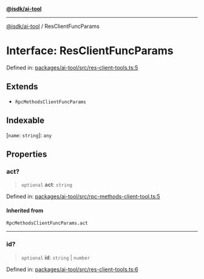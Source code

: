 [**@isdk/ai-tool**](../README.md)

***

[@isdk/ai-tool](../globals.md) / ResClientFuncParams

# Interface: ResClientFuncParams

Defined in: [packages/ai-tool/src/res-client-tools.ts:5](https://github.com/isdk/ai-tool.js/blob/077730e62e6c723611b64a587e36b69766741af4/src/res-client-tools.ts#L5)

## Extends

- `RpcMethodsClientFuncParams`

## Indexable

\[`name`: `string`\]: `any`

## Properties

### act?

> `optional` **act**: `string`

Defined in: [packages/ai-tool/src/rpc-methods-client-tool.ts:5](https://github.com/isdk/ai-tool.js/blob/077730e62e6c723611b64a587e36b69766741af4/src/rpc-methods-client-tool.ts#L5)

#### Inherited from

`RpcMethodsClientFuncParams.act`

***

### id?

> `optional` **id**: `string` \| `number`

Defined in: [packages/ai-tool/src/res-client-tools.ts:6](https://github.com/isdk/ai-tool.js/blob/077730e62e6c723611b64a587e36b69766741af4/src/res-client-tools.ts#L6)
